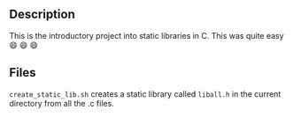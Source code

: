 ## Description
This is the introductory project into static libraries in C. This was quite easy :smile: :smile: :smile:

## Files
`create_static_lib.sh` creates a static library called `liball.h` in the current directory from all the .c files.
